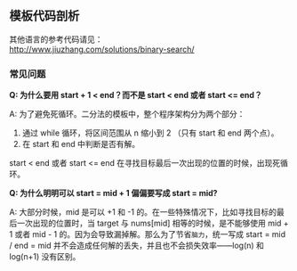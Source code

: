 ## 模板代码剖析

其他语言的参考代码请见：  
[http://www.jiuzhang.com/solutions/binary-search/  
](http://www.jiuzhang.com/solutions/binary-search/)

### 常见问题

**Q: 为什么要用 start + 1 &lt; end？而不是 start &lt; end 或者 start &lt;= end？**

A: 为了避免死循环。二分法的模板中，整个程序架构分为两个部分：

1. 通过 while 循环，将区间范围从 n 缩小到 2 （只有 start 和 end 两个点）。
2. 在 start 和 end 中判断是否有解。

start &lt; end 或者 start &lt;= end 在寻找目标最后一次出现的位置的时候，出现死循环。

**Q: 为什么明明可以 start = mid + 1 偏偏要写成 start = mid?**

A: 大部分时候，mid 是可以 +1 和 -1 的。在一些特殊情况下，比如寻找目标的最后一次出现的位置时，当 target 与 nums\[mid\] 相等的时候，是不能够使用 mid + 1 或者 mid - 1 的。因为会导致漏掉解。那么为了节省`脑力`，统一写成 start = mid / end = mid 并不会造成任何解的丢失，并且也不会损失效率——log\(n\) 和 log\(n+1\) 没有区别。



